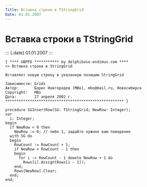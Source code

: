 ```yaml
---
Title: Вставка строки в TStringGrid
Date: 01.01.2007
---
```



Вставка строки в TStringGrid
============================

::: {.date}
01.01.2007
:::

    { **** UBPFD *********** by delphibase.endimus.com ****
    >> Вставка строки в StringGrid
     
    Вставляет новую строку в указанную позицию StringGrid
     
    Зависимости: Grids
    Автор:       Борис Новгородов (MBo), mbo@mail.ru, Новосибирск
    Copyright:   MBo
    Дата:        27 апреля 2002 г.
    ***************************************************** }
     
    procedure SGInsertRow(SG: TStringGrid; NewRow: Integer);
    var
      i: Integer;
    begin
      if NewRow < 0 then
        NewRow := 0; // либо 1, задайте нужное вам поведение
      with SG do
      begin
        RowCount := RowCount + 1;
        if NewRow < RowCount - 1 then
        begin
          for i := RowCount - 1 downto NewRow + 1 do
            Rows[i].Assign(Rows[i - 1]);
        end;
        Rows[NewRow].Clear;
      end;
    end;
